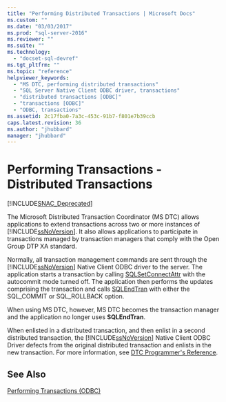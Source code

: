 ```yaml
---
title: "Performing Distributed Transactions | Microsoft Docs"
ms.custom: ""
ms.date: "03/03/2017"
ms.prod: "sql-server-2016"
ms.reviewer: ""
ms.suite: ""
ms.technology: 
  - "docset-sql-devref"
ms.tgt_pltfrm: ""
ms.topic: "reference"
helpviewer_keywords: 
  - "MS DTC, performing distributed transactions"
  - "SQL Server Native Client ODBC driver, transactions"
  - "distributed transactions [ODBC]"
  - "transactions [ODBC]"
  - "ODBC, transactions"
ms.assetid: 2c17fba0-7a3c-453c-91b7-f801e7b39ccb
caps.latest.revision: 36
ms.author: "jhubbard"
manager: "jhubbard"
---
```

# Performing Transactions - Distributed Transactions
[!INCLUDE[SNAC_Deprecated](../../../relational-databases/extended-stored-procedures-reference/includes/snac-deprecated.md)]

  The Microsoft Distributed Transaction Coordinator (MS DTC) allows applications to extend transactions across two or more instances of [!INCLUDE[ssNoVersion](../../../advanced-analytics/r-services/includes/ssnoversion-md.md)]. It also allows applications to participate in transactions managed by transaction managers that comply with the Open Group DTP XA standard.  
  
 Normally, all transaction management commands are sent through the [!INCLUDE[ssNoVersion](../../../advanced-analytics/r-services/includes/ssnoversion-md.md)] Native Client ODBC driver to the server. The application starts a transaction by calling [SQLSetConnectAttr](../../../relational-databases/extended-stored-procedures-reference/sqlsetconnectattr.md) with the autocommit mode turned off. The application then performs the updates comprising the transaction and calls [SQLEndTran](../../../relational-databases/extended-stored-procedures-reference/sqlendtran.md) with either the SQL_COMMIT or SQL_ROLLBACK option.  
  
 When using MS DTC, however, MS DTC becomes the transaction manager and the application no longer uses **SQLEndTran**.  
  
 When enlisted in a distributed transaction, and then enlist in a second distributed transaction, the [!INCLUDE[ssNoVersion](../../../advanced-analytics/r-services/includes/ssnoversion-md.md)] Native Client ODBC Driver defects from the original distributed transaction and enlists in the new transaction. For more information, see [DTC Programmer's Reference](http://msdn.microsoft.com/library/ms686108\(VS.85\).aspx).  
  
## See Also  
 [Performing Transactions &#40;ODBC&#41;](http://msdn.microsoft.com/library/f431191a-5762-4f0b-85bb-ac99aff29724)  
  
  